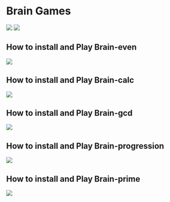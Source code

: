 <h1>Brain Games</h1>
<a href="https://codeclimate.com/github/sncorp04/project-lvl1-s450/maintainability"><img src="https://api.codeclimate.com/v1/badges/41ab46780d3808a1ba2b/maintainability" /></a>
<a href="https://travis-ci.org/sncorp04/project-lvl1-s450"><img src="https://travis-ci.org/sncorp04/project-lvl1-s450.svg?branch=master"></a>

<h2> How to install and Play Brain-even</h2>
<a href="https://asciinema.org/a/230058" target="_blank"><img src="https://asciinema.org/a/230058.svg" /></a>
<h2> How to install and Play Brain-calc</h2>
<a href="https://asciinema.org/a/230257" target="_blank"><img src="https://asciinema.org/a/230257.svg" /></a>
<h2> How to install and Play Brain-gcd</h2>
<a href="https://asciinema.org/a/230329" target="_blank"><img src="https://asciinema.org/a/230329.svg" /></a>
<h2> How to install and Play Brain-progression</h2>
<a href="https://asciinema.org/a/230356" target="_blank"><img src="https://asciinema.org/a/230356.svg" /></a>
<h2> How to install and Play Brain-prime</h2>
<a href="https://asciinema.org/a/230630" target="_blank"><img src="https://asciinema.org/a/230630.svg" /></a>
